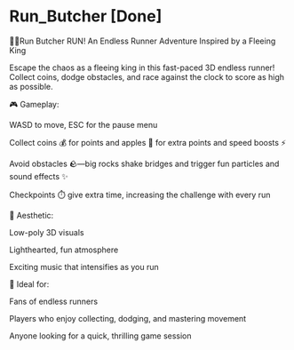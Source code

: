 # Run_Butcher [Done]
🏃‍♂️Run Butcher RUN!
An Endless Runner Adventure Inspired by a Fleeing King

Escape the chaos as a fleeing king in this fast-paced 3D endless runner! Collect coins, dodge obstacles, and race against the clock to score as high as possible.

🎮 Gameplay:

WASD to move, ESC for the pause menu

Collect coins 💰 for points and apples 🍎 for extra points and speed boosts ⚡

Avoid obstacles 🪨—big rocks shake bridges and trigger fun particles and sound effects ✨

Checkpoints ⏱️ give extra time, increasing the challenge with every run

🎨 Aesthetic:

Low-poly 3D visuals

Lighthearted, fun atmosphere

Exciting music that intensifies as you run


🧩 Ideal for:

Fans of endless runners

Players who enjoy collecting, dodging, and mastering movement

Anyone looking for a quick, thrilling game session
